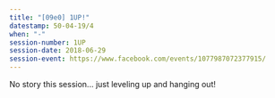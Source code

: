 ```yaml
---
title: "[09e0] 1UP!"
datestamp: 50-04-19/4
when: "-"
session-number: 1UP
session-date: 2018-06-29
session-event: https://www.facebook.com/events/1077987072377915/
---
```


No story this session... just leveling up and hanging out!
